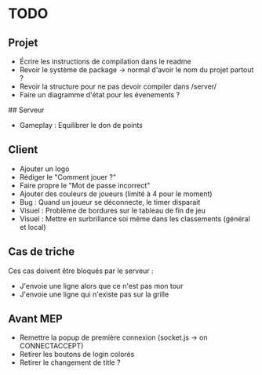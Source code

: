 # TODO

## Projet
- Écrire les instructions de compilation dans le readme
- Revoir le système de package -> normal d'avoir le nom du projet partout ?
- Revoir la structure pour ne pas devoir compiler dans /server/
- Faire un diagramme d'état pour les évenements ?

## Serveur
- Gameplay : Equilibrer le don de points

## Client
- Ajouter un logo
- Rédiger le "Comment jouer ?"
- Faire propre le "Mot de passe incorrect"
- Ajouter des couleurs de joueurs (limité à 4 pour le moment)
- Bug : Quand un joueur se déconnecte, le timer disparait
- Visuel : Problème de bordures sur le tableau de fin de jeu
- Visuel : Mettre en surbrillance soi même dans les classements (général et local)

## Cas de triche
Ces cas doivent être bloqués par le serveur :
- J'envoie une ligne alors que ce n'est pas mon tour
- J'envoie une ligne qui n'existe pas sur la grille

## Avant MEP
- Remettre la popup de première connexion (socket.js -> on CONNECTACCEPT)
- Retirer les boutons de login colorés
- Retirer le changement de title ?
